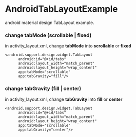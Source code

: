# AndroidTabLayoutExample
android material design TabLayout example.

### change tabMode (scrollable | fixed)

in activity_layout.xml, change **tabMode** into **scrollable** or **fixed**

  ```
  <android.support.design.widget.TabLayout
        android:id="@+id/tabs"
        android:layout_width="match_parent"
        android:layout_height="wrap_content"
        app:tabMode="scrollable"
        app:tabGravity="fill"/> 
  ```

### change tabGravity (fill | center)

in activity_layout.xml, change **tabGravity** into **fill** or **center**

  ```
  <android.support.design.widget.TabLayout
        android:id="@+id/tabs"
        android:layout_width="match_parent"
        android:layout_height="wrap_content"
        app:tabMode="scrollable"
        app:tabGravity="center"/>
  ```
